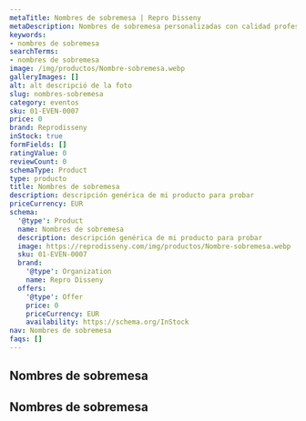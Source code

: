 ```yaml
---
metaTitle: Nombres de sobremesa | Repro Disseny
metaDescription: Nombres de sobremesa personalizadas con calidad profesional en Cataluña.
keywords:
- nombres de sobremesa
searchTerms:
- nombres de sobremesa
image: /img/productos/Nombre-sobremesa.webp
galleryImages: []
alt: alt descripció de la foto
slug: nombres-sobremesa
category: eventos
sku: 01-EVEN-0007
price: 0
brand: Reprodisseny
inStock: true
formFields: []
ratingValue: 0
reviewCount: 0
schemaType: Product
type: producto
title: Nombres de sobremesa
description: descripción genérica de mi producto para probar
priceCurrency: EUR
schema:
  '@type': Product
  name: Nombres de sobremesa
  description: descripción genérica de mi producto para probar
  image: https://reprodisseny.com/img/productos/Nombre-sobremesa.webp
  sku: 01-EVEN-0007
  brand:
    '@type': Organization
    name: Repro Disseny
  offers:
    '@type': Offer
    price: 0
    priceCurrency: EUR
    availability: https://schema.org/InStock
nav: Nombres de sobremesa
faqs: []
---
```


## Nombres de sobremesa

## Nombres de sobremesa
